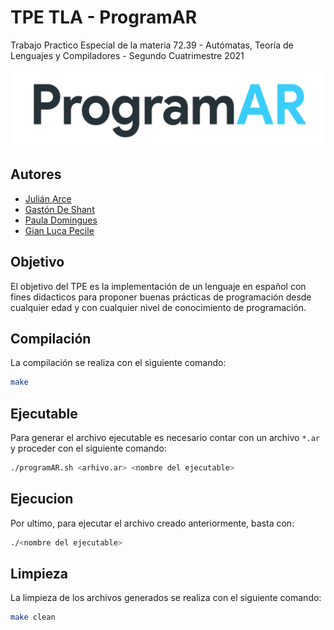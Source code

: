 # TPE TLA - Program**AR**
Trabajo Practico Especial de la materia 72.39 - Autómatas, Teoría de Lenguajes y Compiladores - Segundo Cuatrimestre 2021

![Logo_pill](resources/images/ProgramAR%20Logo%20Pill.png)

## Autores

- [Julián Arce](https://github.com/juarce)
- [Gastón De Shant](https://github.com/GastonDeS)
- [Paula Domingues](https://github.com/pdomins)
- [Gian Luca Pecile](https://github.com/glpecile)

## Objetivo

El objetivo del TPE es la implementación de un lenguaje en español con fines didacticos
para proponer buenas prácticas de programación desde cualquier edad y con cualquier nivel de
conocimiento de programación.

## Compilación

La compilación se realiza con el siguiente comando:

```bash
make
```

## Ejecutable

Para generar el archivo ejecutable es necesario contar con un archivo `*.ar` y proceder con el siguiente comando:

```bash
./programAR.sh <arhivo.ar> <nombre del ejecutable>
```

## Ejecucion

Por ultimo, para ejecutar el archivo creado anteriormente, basta con:

```bash
./<nombre del ejecutable>
```

## Limpieza

La limpieza de los archivos generados se realiza con el siguiente comando:

```bash
make clean
```